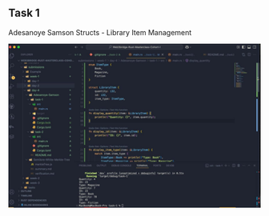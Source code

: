 ## Task 1

Adesanoye Samson Structs - Library Item Management

![screenshot-samson-task-1](./screenshot-samson-task-1.jpeg)